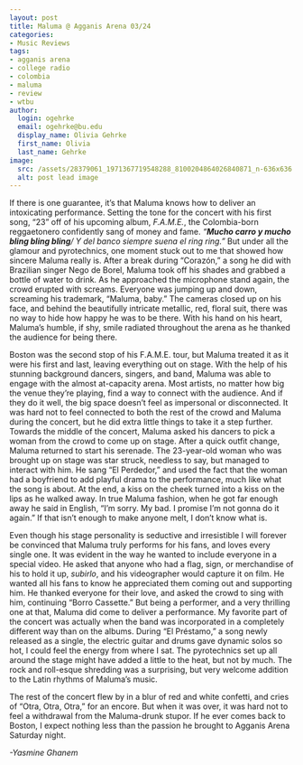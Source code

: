 ```yaml
---
layout: post
title: Maluma @ Agganis Arena 03/24
categories:
- Music Reviews
tags:
- agganis arena
- college radio
- colombia
- maluma
- review
- wtbu
author:
  login: ogehrke
  email: ogehrke@bu.edu
  display_name: Olivia Gehrke
  first_name: Olivia
  last_name: Gehrke
image:
  src: /assets/28379061_1971367719548288_8100204864026840871_n-636x636.jpg
  alt: post lead image
---
```


If there is one guarantee, it’s that Maluma knows how to deliver an intoxicating performance. Setting the tone for the concert with his first song, “23” off of his upcoming album, _F.A.M.E._, the Colombia-born reggaetonero confidently sang of money and fame. _“__Mucho carro y mucho bling bling bling__/_ _Y del banco siempre suena el ring ring.”_ But under all the glamour and pyrotechnics, one moment stuck out to me that showed how sincere Maluma really is. After a break during “Corazón,” a song he did with Brazilian singer Nego de Borel, Maluma took off his shades and grabbed a bottle of water to drink. As he approached the microphone stand again, the crowd erupted with screams. Everyone was jumping up and down, screaming his trademark, “Maluma, baby.” The cameras closed up on his face, and behind the beautifully intricate metallic, red, floral suit, there was no way to hide how happy he was to be there. With his hand on his heart, Maluma’s humble, if shy, smile radiated throughout the arena as he thanked the audience for being there.

Boston was the second stop of his F.A.M.E. tour, but Maluma treated it as it were his first and last, leaving everything out on stage. With the help of his stunning background dancers, singers, and band, Maluma was able to engage with the almost at-capacity arena. Most artists, no matter how big the venue they’re playing, find a way to connect with the audience. And if they do it well, the big space doesn’t feel as impersonal or disconnected. It was hard not to feel connected to both the rest of the crowd and Maluma during the concert, but he did extra little things to take it a step further. Towards the middle of the concert, Maluma asked his dancers to pick a woman from the crowd to come up on stage. After a quick outfit change, Maluma returned to start his serenade. The 23-year-old woman who was brought up on stage was star struck, needless to say, but managed to interact with him. He sang “El Perdedor,” and used the fact that the woman had a boyfriend to add playful drama to the performance, much like what the song is about. At the end, a kiss on the cheek turned into a kiss on the lips as he walked away. In true Maluma fashion, when he got far enough away he said in English, “I’m sorry. My bad. I promise I’m not gonna do it again.” If that isn’t enough to make anyone melt, I don’t know what is.

Even though his stage personality is seductive and irresistible I will forever be convinced that Maluma truly performs for his fans, and loves every single one. It was evident in the way he wanted to include everyone in a special video. He asked that anyone who had a flag, sign, or merchandise of his to hold it up, _subirlo_, and his videographer would capture it on film. He wanted all his fans to know he appreciated them coming out and supporting him. He thanked everyone for their love, and asked the crowd to sing with him, continuing “Borro Cassette.” But being a performer, and a very thrilling one at that, Maluma did come to deliver a performance. My favorite part of the concert was actually when the band was incorporated in a completely different way than on the albums. During “El Préstamo,” a song newly released as a single, the electric guitar and drums gave dynamic solos so hot, I could feel the energy from where I sat. The pyrotechnics set up all around the stage might have added a little to the heat, but not by much. The rock and roll-esque shredding was a surprising, but very welcome addition to the Latin rhythms of Maluma’s music.

The rest of the concert flew by in a blur of red and white confetti, and cries of “Otra, Otra, Otra,” for an encore. But when it was over, it was hard not to feel a withdrawal from the Maluma-drunk stupor. If he ever comes back to Boston, I expect nothing less than the passion he brought to Agganis Arena Saturday night.

_\-Yasmine Ghanem_